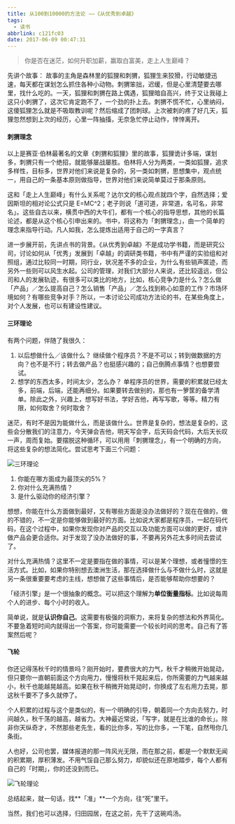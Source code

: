 ```yaml
---
title: 从100到10000的方法论 ——《从优秀到卓越》
tags:
  - 读书
abbrlink: c121fc03
date: 2017-06-09 00:47:31
---
```

> 你是否在迷茫，如何升职加薪，赢取白富美，走上人生巅峰？

先讲个故事：
故事的主角是森林里的狐狸和刺猬，狐狸生来狡猾，行动敏捷迅速，每天都在谋划怎么抓住各种小动物。刺猬笨拙，迟缓，但是心里清楚要去哪里，找什么吃的。一天，狐狸和刺猬在路上偶遇，狐狸暗自高兴，终于又让我碰上这只小刺猬了，这次它肯定跑不了，一个劲的扑上去。刺猬不慌不忙，心里纳闷，这傻狐狸怎么就是不吸取教训呢？然后缩成了团刺球。上次被刺的疼了好几天，狐狸忽然想到上次的经历，心里一阵抽搐，无奈急忙停止动作，悻悻离开。

<!-- more -->

#### 刺猬理念
以上是赛亚·伯林最著名的文章《刺猬和狐狸》里的故事，狐狸诡计多端，谋划多，刺猬只有一个绝招，就能够屡战屡胜。伯林将人分为两类，一类如狐狸，追求多样性，目标多，世界对他们来说是复杂的，另一类如刺猬，思想集中，观点统一，用自己的一条基本原则做指导，世界对他们来说简单莫过于那条原则。

这和「走上人生巅峰」有什么关系呢？达尔文的核心观点就四个字，自然选择；爱因斯坦的相对论公式只是 E=MC^2；老子则说「道可道，非常道，名可名，非常名」。这些自古以来，横贯中西的大牛们，都有一个核心的指导思想，其他的长篇论述，都是从这个核心引申出来的。书中，将这称为「刺猬理念」，由一个简单的理念来指导行动。凡人如我，怎么提炼出适用于自己的一字真言？

进一步展开前，先讲点书的背景。《从优秀到卓越》不是成功学书籍，而是研究公司，讨论如何从「优秀」发展到「卓越」的调研类书籍，书中有严谨的实验组和对照组，通过比较同一时期，同行业，状况差不多的企业，为什么有些销声匿迹，而另外一些则可以风生水起。公司的管理，对我们大部分人来说，还比较遥远，但公司和人的发展轨迹，有很多可以类比的地方，比如，核心竞争力是什么？怎么做「产品」／怎么提高自己？怎么销售「产品」／怎么找到称心如意的工作？市场环境如何？有哪些竞争对手？所以，一本讨论公司成功方法论的书，在某些角度上，对个人发展，也可以有建设性建议。

#### 三环理论

有两个问题，伴随了我很久：
1. 以后想做什么／该做什么？
继续做个程序员？不是不可以；转到做数据的方向？也不是不行；转去做产品？也挺感兴趣的；自己倒腾点事情？也想要尝试。
2. 想学的东西太多，时间太少，怎么办？
单程序员的世界，需要的积累就已经太多，前端，后端，还能再细分。如果要转去做别的，那也有一箩筐的备学清单。除此之外，兴趣上，想写好书法，学好吉他，再写写歌，等等。精力有限，如何取舍？何时取舍？

迷茫，有时不是因为能做什么，而是该做什么。世界是复杂的，想法是复杂的，这些会分散我们的注意力，今天弹会吉他，明天写会字，后天码会代码，大后天长叹一声，周而复始。要摆脱这种循环，可以用用「刺猬理念」，有一个明确的方向，将这些复杂的想法简化。尝试思考下面三个问题：

![三环理论](https://i.imgur.com/sODUdn0.png)

1. 你能在哪方面成为最顶尖的5%？
2. 你对什么充满热情？
3. 是什么驱动你的经济引擎？

想想，你能在什么方面做到最好，又有哪些方面是没办法做好的？现在在做的，做的不错的，不一定是你能够做到最好的方面。比如说大家都是程序员，一起在码代码，在这个过程中，如果你发现你对产品的交互以及功能方面可以做的更好，或许做产品会更合适你。对于发现了没办法做好的事，不要再另外花太多时间去尝试了。

对什么充满热情？这里不一定是要指在做的事情，可以是某个理想，或者憧憬的生活方式。比如，如果你特别想去澳洲生活，那在选择做什么与不做什么时，这就是另一条很重要要考虑的主线，想想做了这些事情后，是否能够帮助你想要的？

「经济引擎」是一个很抽象的概念。可以把这个理解为**单位衡量指标**。比如说每周个人的进步、每个小时的收入。

简单说，就是**认识你自己**。这需要有极强的洞察力，来将复杂的想法和外界简化。不要急着短时间内就得出一个答案，你可能需要一个较长时间的思考。自己有了答案然后呢？

#### 飞轮
你还记得荡秋千时的情景吗？刚开始时，要费很大的力气，秋千才稍微开始晃动，但只要你一直朝前面这个方向用力，慢慢将秋千晃起来后，你所需要的力气越来越小，秋千也能越晃越高。如果在秋千稍微开始晃动时，你换成了左右用力去晃，那这秋千要不了多久就停了。

个人积累的过程与这个是类似的，有一个明确的引导，朝着同一个方向去努力，时间越久，秋千荡的越高，越省力。大神最近常说，「写字，就是在比谁的命长」。除非你天纵奇才，不然那些老先生，看的比你多，写的比你多，一下笔，自然甩你几条街。

人也好，公司也罢，媒体报道的那一阵风光无限，而在那之前，都是一个默默无闻的积累期，厚积薄发。不用气馁自己那么努力，却貌似还在原地踏步，每个人都有自己的「时期」，你的还没到而已。

![飞轮理论](https://i.imgur.com/f5RDy3F.png)


总结起来，就一句话，找**「准」**一个方向，往“死”里干。

当然，我们也可以选择，归田园居，在这之前，先干了这碗鸡汤。
